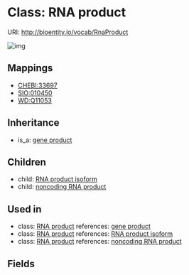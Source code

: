 # Class: RNA product




URI: http://bioentity.io/vocab/RnaProduct

![img](http://yuml.me/diagram/nofunky/class/\[GeneProduct]^-\[RnaProduct],%20\[RnaProduct]^-\[RnaProductIsoform],%20\[RnaProduct]^-\[NoncodingRnaProduct],%20)
## Mappings

 * [CHEBI:33697](http://purl.obolibrary.org/obo/CHEBI_33697)
 * [SIO:010450](http://semanticscience.org/resource/SIO_010450)
 * [WD:Q11053](http://purl.obolibrary.org/obo/WD_Q11053)
## Inheritance

 *  is_a: [gene product](GeneProduct.md)
## Children

 *  child: [RNA product isoform](RnaProductIsoform.md)
 *  child: [noncoding RNA product](NoncodingRnaProduct.md)
## Used in

 *  class: [RNA product](RnaProduct.md) references: [gene product](GeneProduct.md)
 *  class: [RNA product](RnaProduct.md) references: [RNA product isoform](RnaProductIsoform.md)
 *  class: [RNA product](RnaProduct.md) references: [noncoding RNA product](NoncodingRnaProduct.md)
## Fields

